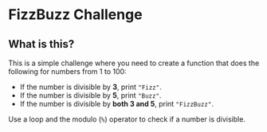 # FizzBuzz Challenge

## What is this?

This is a simple challenge where you need to create a function that does the following for numbers from 1 to 100:

- If the number is divisible by **3**, print `"Fizz"`.
- If the number is divisible by **5**, print `"Buzz"`.
- If the number is divisible by **both 3 and 5**, print `"FizzBuzz"`.

Use a loop and the modulo (`%`) operator to check if a number is divisible.
